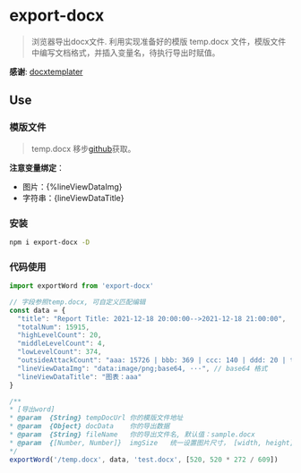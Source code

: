 # export-docx

> 浏览器导出docx文件. 利用实现准备好的模版 temp.docx 文件，模版文件中编写文档格式，并插入变量名，待执行导出时赋值。

**感谢**: [docxtemplater](https://github.com/open-xml-templating/docxtemplater)

## Use

### 模版文件

> temp.docx 移步[github](https://github.com/unzoa/export-docx)获取。

**注意变量绑定**：
- 图片：{%lineViewDataImg}
- 字符串：{lineViewDataTitle}

### 安装

```bash
npm i export-docx -D
```

### 代码使用

```js
import exportWord from 'export-docx'

// 字段参照temp.docx, 可自定义匹配编辑
const data = {
  "title": "Report Title: 2021-12-18 20:00:00-->2021-12-18 21:00:00",
  "totalNum": 15915,
  "highLevelCount": 20,
  "middleLevelCount": 4,
  "lowLevelCount": 374,
  "outsideAttackCount": "aaa: 15726 | bbb: 369 | ccc: 140 | ddd: 20 | total: 16255",
  "lineViewDataImg": "data:image/png;base64, ···", // base64 格式
  "lineViewDataTitle": "图表：aaa"
}

/**
* [导出word]
* @param  {String} tempDocUrl 你的模版文件地址
* @param  {Object} docData    你的导出数据
* @param  {String} fileName   你的导出文件名, 默认值：sample.docx
* @param  {[Number, Number]}  imgSize   统一设置图片尺寸， [width, height]
*/
exportWord('/temp.docx', data, 'test.docx', [520, 520 * 272 / 609])
```
